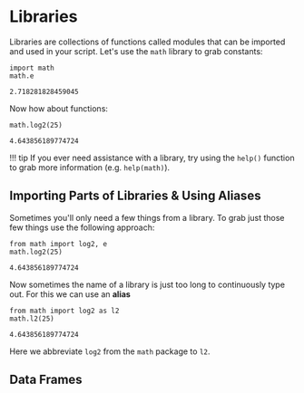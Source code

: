# Libraries

Libraries are collections of functions called modules that can be imported and used in your script. Let's use the `math` library to grab constants:

```
import math
math.e
```

```
2.718281828459045
```

Now how about functions:

```
math.log2(25)
```

```
4.643856189774724
```

!!! tip
    If you ever need assistance with a library, try using the `help()` function to grab more information (e.g. `help(math)`).
    
## Importing Parts of Libraries & Using Aliases

Sometimes you'll only need a few things from a library. To grab just those few things use the following approach:

```
from math import log2, e
math.log2(25)
```

```
4.643856189774724
```

Now sometimes the name of a library is just too long to continuously type out. For this we can use an **alias**

```
from math import log2 as l2
math.l2(25)
```

```
4.643856189774724
```

Here we abbreviate `log2` from the `math` package to `l2`.

## Data Frames 
